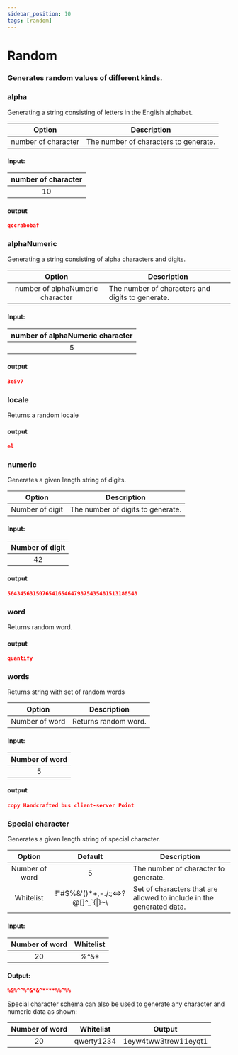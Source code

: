 ```yaml
---
sidebar_position: 10
tags: [random]
---
```


# Random

### Generates random values of different kinds.

### alpha

Generating a string consisting of letters in the English alphabet.

|       Option        | Description                           |
| :-----------------: | ------------------------------------- |
| number of character | The number of characters to generate. |

#### Input:

| number of character |
| :-----------------: |
|         10          |

#### output

```json
qccrabobaf
```

### alphaNumeric

Generating a string consisting of alpha characters and digits.

|              Option              | Description                                      |
| :------------------------------: | ------------------------------------------------ |
| number of alphaNumeric character | The number of characters and digits to generate. |

#### Input:

| number of alphaNumeric character |
| :------------------------------: |
|                5                 |

#### output

```json
3e5v7
```

### locale

Returns a random locale

#### output

```json
el
```

### numeric

Generates a given length string of digits.

|     Option      | Description                       |
| :-------------: | --------------------------------- |
| Number of digit | The number of digits to generate. |

#### Input:

| Number of digit |
| :-------------: |
|       42        |

#### output

```json
56434563150765416546479875435481513188548
```

### word

Returns random word.

#### output

```json
quantify
```

### words

Returns string with set of random words

|     Option     | Description          |
| :------------: | -------------------- |
| Number of word | Returns random word. |

#### Input:

| Number of word |
| :------------: |
|       5        |

#### output

```json
copy Handcrafted bus client-server Point
```

### Special character
Generates a given length string of special character.


| Option         | Default                           | Description                                                          |
| :------------: | :-------------------------------: | -------------------------------------------------------------------- |
| Number of word | 5                                 | The number of character to generate.                                 |
| Whitelist      | !"#$%&'()*+,-./:;<=>?@[]^_`{\|}~\ | Set of characters that are allowed to include in the generated data. |

#### Input:
| Number of word | Whitelist |
| :------------: | :-------: |
| 20             |   %^&*    |

#### Output:
```json
%&%^^%^&*&^****%%^%%
```

Special character schema can also be used to generate any character and numeric data as shown:

| Number of word | Whitelist  | Output               |
| :------------: | :--------: | :------------------: |
|  20            | qwerty1234 | 1eyw4tww3trew11eyqt1 |